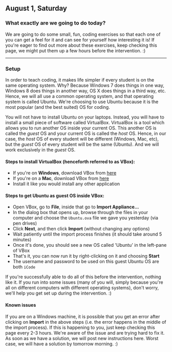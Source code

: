 August 1, Saturday
------------------
### What exactly are we going to do today? 

We are going to do some small, fun, coding exercises so that each one of you
can get a feel for it and can see for yourself how interesting it is! If you're
eager to find out more about these exercises, keep checking this page, we might
put them up a few hours before the intervention. :)

---

### Setup

In order to teach coding, it makes life simpler if every student is on the same
operating system. Why? Because Windows 7 does things in one way, Windows 8 does
things in another way, OS X does things in a third way, etc. Hence, we will all
use a common operating system, and that operating system is called Ubuntu.
We're choosing to use Ubuntu because it is the most popular (and the best
suited) OS for coding. 

You will not have to install Ubuntu on your laptops. Instead, you will have to
install a small piece of software called VirtualBox. VirtualBox is a tool which
allows you to run another OS inside your current OS. This another OS is
called the *guest* OS and your current OS is called the *host* OS. Hence, in
our case, the *host* OS of every student will be different (Windows, Mac, etc),
but the *guest* OS of every student will be the same (Ubuntu). And we will work
exclusively in the *guest* OS. 

#### Steps to install VirtualBox (henceforth referred to as VBox):

- If you're on **Windows**, download VBox from [here][win]
- If you're on a **Mac**, download VBox from [here][mac]
- Install it like you would install any other application

#### Steps to get Ubuntu as guest OS inside VBox:

- Open VBox, go to **File**, inside that go to **Import Appliance...**
- In the dialog box that opens up, browse through the files in your computer
  and choose the `Ubuntu.ova` file we gave you yesterday (via pen drives)
- Click **Next**, and then click **Import** (without changing any options)
- Wait patiently until the import process finishes (it should take around 5
  minutes)
- Once it's done, you should see a new OS called 'Ubuntu' in the left-pane of
  VBox
- That's it, you can now run it by right-clicking on it and choosing **Start**
- The username and password to be used on this guest Ubuntu OS are both `iCode`

If you're successfully able to do all of this before the intervention, nothing
like it. If you run into some issues (many of you will, simply because you're
all on different computers with different operating systems), don't worry,
we'll help you get set up during the intervention. :)

#### Known issues

If you are on a Windows machine, it is possible that you get an error after
clicking on **Import** in the above steps (i.e. the error happens in the middle
of the import process). If this is happening to you, just keep checking this
page every 2-3 hours. We're aware of the issue and are trying hard to fix it.
As soon as we have a solution, we will post new instructions here. Worst case,
we will have a solution by tomorrow morning. :)

[win]: http://download.virtualbox.org/virtualbox/5.0.0/VirtualBox-5.0.0-101573-Win.exe
[mac]: http://download.virtualbox.org/virtualbox/5.0.0/VirtualBox-5.0.0-101573-OSX.dmg
